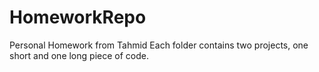 # HomeworkRepo
Personal Homework from Tahmid
Each folder contains two projects, one short and one long piece of code.
